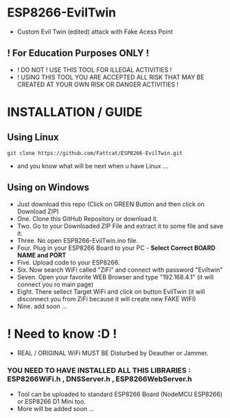# ESP8266-EvilTwin
- Custom Evil Twin (edited) attack with Fake Acess Point

## ! For Education Purposes ONLY !
- ! DO NOT ! USE THIS TOOL FOR ILLEGAL ACTIVITIES !
- ! USING THIS TOOL YOU ARE ACCEPTED ALL RISK  THAT MAY BE CREATED AT YOUR OWN RISK OR DANGER ACTIVITIES !

# INSTALLATION / GUIDE

## Using Linux
```
git clone https://github.com/Fattcat/ESP8266-EvilTwin.git
```
- and you know what will be next when u have Linux ...
## Using on Windows
- Just download this repo (Click on GREEN Button and then click on Download ZIP)
- One. Clone this GitHub Repository or download it.
- Two. Go to your Downloaded ZIP File and extract it to some file and save it.
- Three. No open ESP8266-EvilTwin.ino file.
- Four. Plug in your ESP8266 Board to your PC - <strong>Select Correct BOARD NAME and PORT</strong>
- Five. Upload code to your ESP8266.
- Six. Now search WiFi called "ZiFi" and connect with password "Eviltwin"
- Seven. Open your favorite WEB Browser and type "192.168.4.1" (it will connect you ro main page)
- Eight. There sellect Target WiFi and click on button EvilTwin (it will disconnect you from ZiFi because it will create new FAKE WIFI)
- Nine. add soon ...

# ! Need to know :D !
- REAL / ORIGINAL WiFi MUST BE Disturbed by Deauther or Jammer.
### YOU NEED TO HAVE INSTALLED ALL THIS LIBRARIES : ESP8266WiFi.h , DNSServer.h , ESP8266WebServer.h

- Tool can be uploaded to standard ESP8266 Board (NodeMCU ESP8266) or ESP8266 D1 Mini too.
- More will be added soon ...
